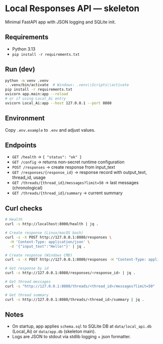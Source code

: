 # Local Responses API — skeleton

Minimal FastAPI app with JSON logging and SQLite init.

## Requirements
- Python 3.13
- `pip install -r requirements.txt`

## Run (dev)
```bash
python -m venv .venv
. .venv/bin/activate  # Windows: .venv\\Scripts\\activate
pip install -r requirements.txt
uvicorn app.main:app --reload
# or if using Local_Ai entry
uvicorn Local_Ai:app --host 127.0.0.1 --port 8080
```

## Environment
Copy `.env.example` to `.env` and adjust values.

## Endpoints
- `GET /health` -> `{ "status": "ok" }`
- `GET /config` -> returns non-secret runtime configuration
- `POST /responses` -> create response from input_text
- `GET /responses/{response_id}` -> response record with output_text, thread_id, usage
- `GET /threads/{thread_id}/messages?limit=50` -> last messages (chronological)
- `GET /threads/{thread_id}/summary` -> current summary

## Curl checks
```bash
# Health
curl -s http://localhost:8000/health | jq .

# Create response (Linux/macOS bash)
curl -s -X POST http://127.0.0.1:8080/responses \
  -H 'Content-Type: application/json' \
  -d '{"input_text":"Hello!"}' | jq .

# Create response (Windows CMD)
curl -s -X POST http://127.0.0.1:8080/responses -H "Content-Type: application/json" -d "{\"input_text\":\"Hello!\"}"

# Get response by id
curl -s http://127.0.0.1:8080/responses/<response_id> | jq .

# Get thread messages
curl -s "http://127.0.0.1:8080/threads/<thread_id>/messages?limit=50" | jq .

# Get thread summary
curl -s http://127.0.0.1:8080/threads/<thread_id>/summary | jq .
```

## Notes
- On startup, app applies `schema.sql` to SQLite DB at `data/local_api.db` (Local_Ai) or `data/app.db` (skeleton main).
- Logs are JSON to stdout via stdlib logging + json formatter.
